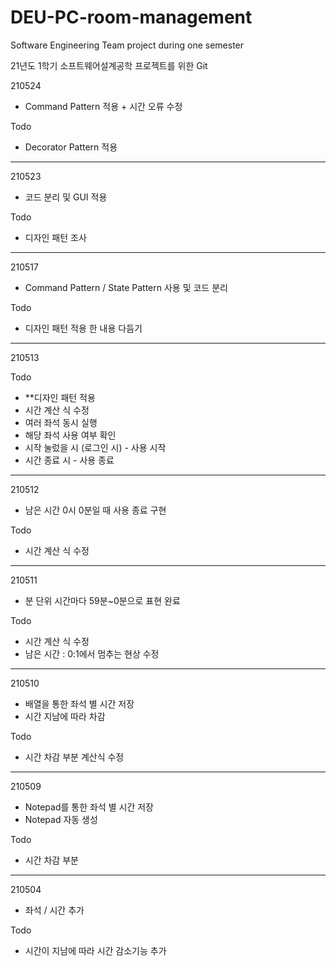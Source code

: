 # DEU-PC-room-management
Software Engineering Team project during one semester

21년도 1학기 소프트웨어설계공학 프로젝트를 위한 Git


210524
+ Command Pattern 적용 + 시간 오류 수정

Todo
- Decorator Pattern 적용
-------------------------------------------------
210523
+ 코드 분리 및 GUI 적용

Todo
- 디자인 패턴 조사
-------------------------------------------------
210517
+ Command Pattern / State Pattern 사용 및 코드 분리

Todo
- 디자인 패턴 적용 한 내용 다듬기
-------------------------------------------------
210513

Todo
- **디자인 패턴 적용
- 시간 계산 식 수정
- 여러 좌석 동시 실행
- 해당 좌석 사용 여부 확인
- 시작 눌렀을 시 (로그인 시) - 사용 시작
- 시간 종료 시 - 사용 종료
-------------------------------------------------
210512
+ 남은 시간 0시 0분일 때 사용 종료 구현

Todo
- 시간 계산 식 수정
-------------------------------------------------
210511
+ 분 단위 시간마다 59분~0분으로 표현 완료

Todo
- 시간 계산 식 수정
- 남은 시간 : 0:1에서 멈추는 현상 수정
-------------------------------------------------
210510
+ 배열을 통한 좌석 별 시간 저장
+ 시간 지남에 따라 차감

Todo
- 시간 차감 부분 계산식 수정
-------------------------------------------------
210509
+ Notepad를 통한 좌석 별 시간 저장
+ Notepad 자동 생성 

Todo
- 시간 차감 부분 
-------------------------------------------------
210504 
+ 좌석 / 시간 추가

Todo
- 시간이 지남에 따라 시간 감소기능 추가
